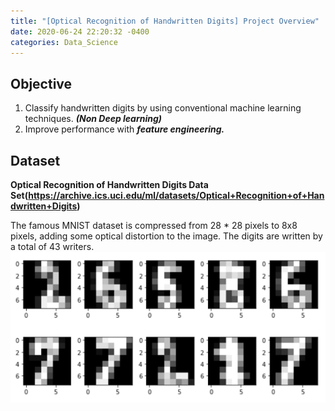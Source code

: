 ```yaml
---
title: "[Optical Recognition of Handwritten Digits] Project Overview"
date: 2020-06-24 22:20:32 -0400
categories: Data_Science
---
```

## Objective
1. Classify handwritten digits by using conventional machine learning techniques. ***(Non Deep learning)***
2. Improve performance with ***feature engineering.***

## Dataset
**Optical Recognition of Handwritten Digits Data Set(https://archive.ics.uci.edu/ml/datasets/Optical+Recognition+of+Handwritten+Digits)**

The famous MNIST dataset is compressed from 28 * 28 pixels to 8x8 pixels, adding some optical distortion to the image. The digits are written by a total of 43 writers.
![Snipshot of our dataset](/assets/images/optical_recognition_0.png)
